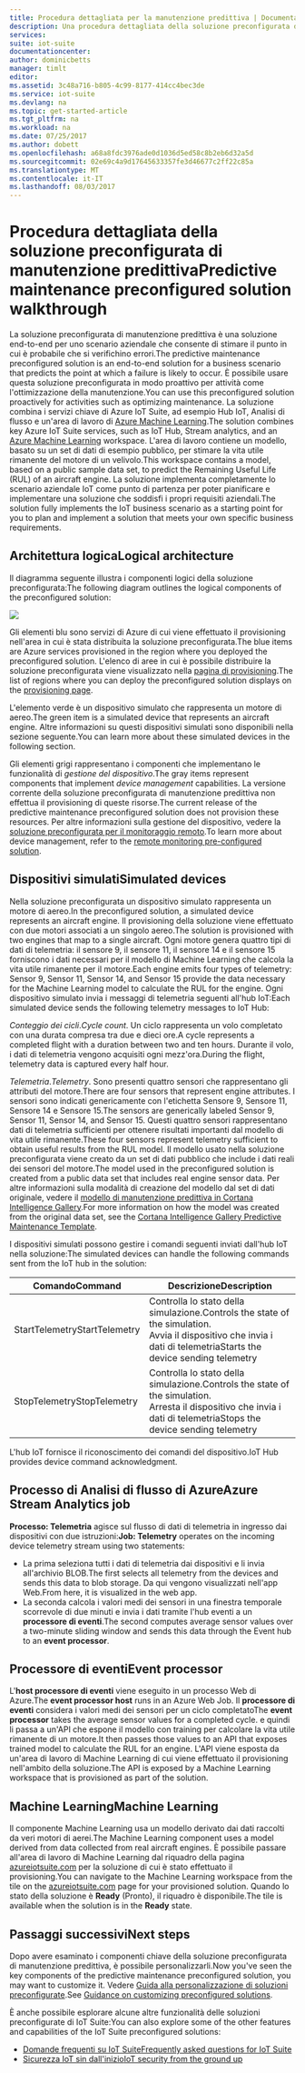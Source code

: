 ```yaml
---
title: Procedura dettagliata per la manutenzione predittiva | Documentazione Microsoft
description: Una procedura dettagliata della soluzione preconfigurata di manutenzione predittiva di Azure IoT.
services: 
suite: iot-suite
documentationcenter: 
author: dominicbetts
manager: timlt
editor: 
ms.assetid: 3c48a716-b805-4c99-8177-414cc4bec3de
ms.service: iot-suite
ms.devlang: na
ms.topic: get-started-article
ms.tgt_pltfrm: na
ms.workload: na
ms.date: 07/25/2017
ms.author: dobett
ms.openlocfilehash: a68a8fdc3976ade0d1036d5ed58c8b2eb6d32a5d
ms.sourcegitcommit: 02e69c4a9d17645633357fe3d46677c2ff22c85a
ms.translationtype: MT
ms.contentlocale: it-IT
ms.lasthandoff: 08/03/2017
---
```

# <a name="predictive-maintenance-preconfigured-solution-walkthrough"></a><span data-ttu-id="ea222-103">Procedura dettagliata della soluzione preconfigurata di manutenzione predittiva</span><span class="sxs-lookup"><span data-stu-id="ea222-103">Predictive maintenance preconfigured solution walkthrough</span></span>

<span data-ttu-id="ea222-104">La soluzione preconfigurata di manutenzione predittiva è una soluzione end-to-end per uno scenario aziendale che consente di stimare il punto in cui è probabile che si verifichino errori.</span><span class="sxs-lookup"><span data-stu-id="ea222-104">The predictive maintenance preconfigured solution is an end-to-end solution for a business scenario that predicts the point at which a failure is likely to occur.</span></span> <span data-ttu-id="ea222-105">È possibile usare questa soluzione preconfigurata in modo proattivo per attività come l'ottimizzazione della manutenzione.</span><span class="sxs-lookup"><span data-stu-id="ea222-105">You can use this preconfigured solution proactively for activities such as optimizing maintenance.</span></span> <span data-ttu-id="ea222-106">La soluzione combina i servizi chiave di Azure IoT Suite, ad esempio Hub IoT, Analisi di flusso e un'area di lavoro di [Azure Machine Learning][lnk-machine-learning].</span><span class="sxs-lookup"><span data-stu-id="ea222-106">The solution combines key Azure IoT Suite services, such as IoT Hub, Stream analytics, and an [Azure Machine Learning][lnk-machine-learning] workspace.</span></span> <span data-ttu-id="ea222-107">L'area di lavoro contiene un modello, basato su un set di dati di esempio pubblico, per stimare la vita utile rimanente del motore di un velivolo.</span><span class="sxs-lookup"><span data-stu-id="ea222-107">This workspace contains a model, based on a public sample data set, to predict the Remaining Useful Life (RUL) of an aircraft engine.</span></span> <span data-ttu-id="ea222-108">La soluzione implementa completamente lo scenario aziendale IoT come punto di partenza per poter pianificare e implementare una soluzione che soddisfi i propri requisiti aziendali.</span><span class="sxs-lookup"><span data-stu-id="ea222-108">The solution fully implements the IoT business scenario as a starting point for you to plan and implement a solution that meets your own specific business requirements.</span></span>

## <a name="logical-architecture"></a><span data-ttu-id="ea222-109">Architettura logica</span><span class="sxs-lookup"><span data-stu-id="ea222-109">Logical architecture</span></span>

<span data-ttu-id="ea222-110">Il diagramma seguente illustra i componenti logici della soluzione preconfigurata:</span><span class="sxs-lookup"><span data-stu-id="ea222-110">The following diagram outlines the logical components of the preconfigured solution:</span></span>

![][img-architecture]

<span data-ttu-id="ea222-111">Gli elementi blu sono servizi di Azure di cui viene effettuato il provisioning nell'area in cui è stata distribuita la soluzione preconfigurata.</span><span class="sxs-lookup"><span data-stu-id="ea222-111">The blue items are Azure services provisioned in the region where you deployed the preconfigured solution.</span></span> <span data-ttu-id="ea222-112">L'elenco di aree in cui è possibile distribuire la soluzione preconfigurata viene visualizzato nella [pagina di provisioning][lnk-azureiotsuite].</span><span class="sxs-lookup"><span data-stu-id="ea222-112">The list of regions where you can deploy the preconfigured solution displays on the [provisioning page][lnk-azureiotsuite].</span></span>

<span data-ttu-id="ea222-113">L'elemento verde è un dispositivo simulato che rappresenta un motore di aereo.</span><span class="sxs-lookup"><span data-stu-id="ea222-113">The green item is a simulated device that represents an aircraft engine.</span></span> <span data-ttu-id="ea222-114">Altre informazioni su questi dispositivi simulati sono disponibili nella sezione seguente.</span><span class="sxs-lookup"><span data-stu-id="ea222-114">You can learn more about these simulated devices in the following section.</span></span>

<span data-ttu-id="ea222-115">Gli elementi grigi rappresentano i componenti che implementano le funzionalità di *gestione del dispositivo*.</span><span class="sxs-lookup"><span data-stu-id="ea222-115">The gray items represent components that implement *device management* capabilities.</span></span> <span data-ttu-id="ea222-116">La versione corrente della soluzione preconfigurata di manutenzione predittiva non effettua il provisioning di queste risorse.</span><span class="sxs-lookup"><span data-stu-id="ea222-116">The current release of the predictive maintenance preconfigured solution does not provision these resources.</span></span> <span data-ttu-id="ea222-117">Per altre informazioni sulla gestione del dispositivo, vedere la [soluzione preconfigurata per il monitoraggio remoto][lnk-remote-monitoring].</span><span class="sxs-lookup"><span data-stu-id="ea222-117">To learn more about device management, refer to the [remote monitoring pre-configured solution][lnk-remote-monitoring].</span></span>

## <a name="simulated-devices"></a><span data-ttu-id="ea222-118">Dispositivi simulati</span><span class="sxs-lookup"><span data-stu-id="ea222-118">Simulated devices</span></span>

<span data-ttu-id="ea222-119">Nella soluzione preconfigurata un dispositivo simulato rappresenta un motore di aereo.</span><span class="sxs-lookup"><span data-stu-id="ea222-119">In the preconfigured solution, a simulated device represents an aircraft engine.</span></span> <span data-ttu-id="ea222-120">Il provisioning della soluzione viene effettuato con due motori associati a un singolo aereo.</span><span class="sxs-lookup"><span data-stu-id="ea222-120">The solution is provisioned with two engines that map to a single aircraft.</span></span> <span data-ttu-id="ea222-121">Ogni motore genera quattro tipi di dati di telemetria: il sensore 9, il sensore 11, il sensore 14 e il sensore 15 forniscono i dati necessari per il modello di Machine Learning che calcola la vita utile rimanente per il motore.</span><span class="sxs-lookup"><span data-stu-id="ea222-121">Each engine emits four types of telemetry: Sensor 9, Sensor 11, Sensor 14, and Sensor 15 provide the data necessary for the Machine Learning model to calculate the RUL for the engine.</span></span> <span data-ttu-id="ea222-122">Ogni dispositivo simulato invia i messaggi di telemetria seguenti all'hub IoT:</span><span class="sxs-lookup"><span data-stu-id="ea222-122">Each simulated device sends the following telemetry messages to IoT Hub:</span></span>

<span data-ttu-id="ea222-123">*Conteggio dei cicli*.</span><span class="sxs-lookup"><span data-stu-id="ea222-123">*Cycle count*.</span></span> <span data-ttu-id="ea222-124">Un ciclo rappresenta un volo completato con una durata compresa tra due e dieci ore.</span><span class="sxs-lookup"><span data-stu-id="ea222-124">A cycle represents a completed flight with a duration between two and ten hours.</span></span> <span data-ttu-id="ea222-125">Durante il volo, i dati di telemetria vengono acquisiti ogni mezz'ora.</span><span class="sxs-lookup"><span data-stu-id="ea222-125">During the flight, telemetry data is captured every half hour.</span></span>

<span data-ttu-id="ea222-126">*Telemetria*.</span><span class="sxs-lookup"><span data-stu-id="ea222-126">*Telemetry*.</span></span> <span data-ttu-id="ea222-127">Sono presenti quattro sensori che rappresentano gli attributi del motore.</span><span class="sxs-lookup"><span data-stu-id="ea222-127">There are four sensors that represent engine attributes.</span></span> <span data-ttu-id="ea222-128">I sensori sono indicati genericamente con l'etichetta Sensore 9, Sensore 11, Sensore 14 e Sensore 15.</span><span class="sxs-lookup"><span data-stu-id="ea222-128">The sensors are generically labeled Sensor 9, Sensor 11, Sensor 14, and Sensor 15.</span></span> <span data-ttu-id="ea222-129">Questi quattro sensori rappresentano dati di telemetria sufficienti per ottenere risultati importanti dal modello di vita utile rimanente.</span><span class="sxs-lookup"><span data-stu-id="ea222-129">These four sensors represent telemetry sufficient to obtain useful results from the RUL model.</span></span> <span data-ttu-id="ea222-130">Il modello usato nella soluzione preconfigurata viene creato da un set di dati pubblico che include i dati reali dei sensori del motore.</span><span class="sxs-lookup"><span data-stu-id="ea222-130">The model used in the preconfigured solution is created from a public data set that includes real engine sensor data.</span></span> <span data-ttu-id="ea222-131">Per altre informazioni sulla modalità di creazione del modello dal set di dati originale, vedere il [modello di manutenzione predittiva in Cortana Intelligence Gallery][lnk-cortana-analytics].</span><span class="sxs-lookup"><span data-stu-id="ea222-131">For more information on how the model was created from the original data set, see the [Cortana Intelligence Gallery Predictive Maintenance Template][lnk-cortana-analytics].</span></span>

<span data-ttu-id="ea222-132">I dispositivi simulati possono gestire i comandi seguenti inviati dall'hub IoT nella soluzione:</span><span class="sxs-lookup"><span data-stu-id="ea222-132">The simulated devices can handle the following commands sent from the IoT hub in the solution:</span></span>

| <span data-ttu-id="ea222-133">Comando</span><span class="sxs-lookup"><span data-stu-id="ea222-133">Command</span></span> | <span data-ttu-id="ea222-134">Descrizione</span><span class="sxs-lookup"><span data-stu-id="ea222-134">Description</span></span> |
| --- | --- |
| <span data-ttu-id="ea222-135">StartTelemetry</span><span class="sxs-lookup"><span data-stu-id="ea222-135">StartTelemetry</span></span> |<span data-ttu-id="ea222-136">Controlla lo stato della simulazione.</span><span class="sxs-lookup"><span data-stu-id="ea222-136">Controls the state of the simulation.</span></span><br/><span data-ttu-id="ea222-137">Avvia il dispositivo che invia i dati di telemetria</span><span class="sxs-lookup"><span data-stu-id="ea222-137">Starts the device sending telemetry</span></span> |
| <span data-ttu-id="ea222-138">StopTelemetry</span><span class="sxs-lookup"><span data-stu-id="ea222-138">StopTelemetry</span></span> |<span data-ttu-id="ea222-139">Controlla lo stato della simulazione.</span><span class="sxs-lookup"><span data-stu-id="ea222-139">Controls the state of the simulation.</span></span><br/><span data-ttu-id="ea222-140">Arresta il dispositivo che invia i dati di telemetria</span><span class="sxs-lookup"><span data-stu-id="ea222-140">Stops the device sending telemetry</span></span> |

<span data-ttu-id="ea222-141">L'hub IoT fornisce il riconoscimento dei comandi del dispositivo.</span><span class="sxs-lookup"><span data-stu-id="ea222-141">IoT Hub provides device command acknowledgment.</span></span>

## <a name="azure-stream-analytics-job"></a><span data-ttu-id="ea222-142">Processo di Analisi di flusso di Azure</span><span class="sxs-lookup"><span data-stu-id="ea222-142">Azure Stream Analytics job</span></span>

<span data-ttu-id="ea222-143">**Processo: Telemetria** agisce sul flusso di dati di telemetria in ingresso dai dispositivi con due istruzioni:</span><span class="sxs-lookup"><span data-stu-id="ea222-143">**Job: Telemetry** operates on the incoming device telemetry stream using two statements:</span></span>

* <span data-ttu-id="ea222-144">La prima seleziona tutti i dati di telemetria dai dispositivi e li invia all'archivio BLOB.</span><span class="sxs-lookup"><span data-stu-id="ea222-144">The first selects all telemetry from the devices and sends this data to blob storage.</span></span> <span data-ttu-id="ea222-145">Da qui vengono visualizzati nell'app Web.</span><span class="sxs-lookup"><span data-stu-id="ea222-145">From here, it is visualized in the web app.</span></span>
* <span data-ttu-id="ea222-146">La seconda calcola i valori medi dei sensori in una finestra temporale scorrevole di due minuti e invia i dati tramite l'hub eventi a un **processore di eventi**.</span><span class="sxs-lookup"><span data-stu-id="ea222-146">The second computes average sensor values over a two-minute sliding window and sends this data through the Event hub to an **event processor**.</span></span>

## <a name="event-processor"></a><span data-ttu-id="ea222-147">Processore di eventi</span><span class="sxs-lookup"><span data-stu-id="ea222-147">Event processor</span></span>
<span data-ttu-id="ea222-148">L'**host processore di eventi** viene eseguito in un processo Web di Azure.</span><span class="sxs-lookup"><span data-stu-id="ea222-148">The **event processor host** runs in an Azure Web Job.</span></span> <span data-ttu-id="ea222-149">Il **processore di eventi** considera i valori medi dei sensori per un ciclo completato</span><span class="sxs-lookup"><span data-stu-id="ea222-149">The **event processor** takes the average sensor values for a completed cycle.</span></span> <span data-ttu-id="ea222-150">e quindi li passa a un'API che espone il modello con training per calcolare la vita utile rimanente di un motore.</span><span class="sxs-lookup"><span data-stu-id="ea222-150">It then passes those values to an API that exposes trained model to calculate the RUL for an engine.</span></span> <span data-ttu-id="ea222-151">L'API viene esposta da un'area di lavoro di Machine Learning di cui viene effettuato il provisioning nell'ambito della soluzione.</span><span class="sxs-lookup"><span data-stu-id="ea222-151">The API is exposed by a Machine Learning workspace that is provisioned as part of the solution.</span></span>

## <a name="machine-learning"></a><span data-ttu-id="ea222-152">Machine Learning</span><span class="sxs-lookup"><span data-stu-id="ea222-152">Machine Learning</span></span>
<span data-ttu-id="ea222-153">Il componente Machine Learning usa un modello derivato dai dati raccolti da veri motori di aerei.</span><span class="sxs-lookup"><span data-stu-id="ea222-153">The Machine Learning component uses a model derived from data collected from real aircraft engines.</span></span> <span data-ttu-id="ea222-154">È possibile passare all'area di lavoro di Machine Learning dal riquadro della pagina [azureiotsuite.com][lnk-azureiotsuite] per la soluzione di cui è stato effettuato il provisioning.</span><span class="sxs-lookup"><span data-stu-id="ea222-154">You can navigate to the Machine Learning workspace from the tile on the [azureiotsuite.com][lnk-azureiotsuite] page for your provisioned solution.</span></span> <span data-ttu-id="ea222-155">Quando lo stato della soluzione è **Ready** (Pronto), il riquadro è disponibile.</span><span class="sxs-lookup"><span data-stu-id="ea222-155">The tile is available when the solution is in the **Ready** state.</span></span>


## <a name="next-steps"></a><span data-ttu-id="ea222-156">Passaggi successivi</span><span class="sxs-lookup"><span data-stu-id="ea222-156">Next steps</span></span>
<span data-ttu-id="ea222-157">Dopo avere esaminato i componenti chiave della soluzione preconfigurata di manutenzione predittiva, è possibile personalizzarli.</span><span class="sxs-lookup"><span data-stu-id="ea222-157">Now you've seen the key components of the predictive maintenance preconfigured solution, you may want to customize it.</span></span> <span data-ttu-id="ea222-158">Vedere [Guida alla personalizzazione di soluzioni preconfigurate][lnk-customize].</span><span class="sxs-lookup"><span data-stu-id="ea222-158">See [Guidance on customizing preconfigured solutions][lnk-customize].</span></span>

<span data-ttu-id="ea222-159">È anche possibile esplorare alcune altre funzionalità delle soluzioni preconfigurate di IoT Suite:</span><span class="sxs-lookup"><span data-stu-id="ea222-159">You can also explore some of the other features and capabilities of the IoT Suite preconfigured solutions:</span></span>

* <span data-ttu-id="ea222-160">[Domande frequenti su IoT Suite][lnk-faq]</span><span class="sxs-lookup"><span data-stu-id="ea222-160">[Frequently asked questions for IoT Suite][lnk-faq]</span></span>
* <span data-ttu-id="ea222-161">[Sicurezza IoT sin dall'inizio][lnk-security-groundup]</span><span class="sxs-lookup"><span data-stu-id="ea222-161">[IoT security from the ground up][lnk-security-groundup]</span></span>

[img-architecture]: media/iot-suite-predictive-walkthrough/architecture.png

[lnk-remote-monitoring]: iot-suite-remote-monitoring-sample-walkthrough.md
[lnk-cortana-analytics]: http://gallery.cortanaintelligence.com/Collection/Predictive-Maintenance-Template-3
[lnk-azureiotsuite]: https://www.azureiotsuite.com/
[lnk-customize]: iot-suite-guidance-on-customizing-preconfigured-solutions.md
[lnk-faq]: iot-suite-faq.md
[lnk-security-groundup]: securing-iot-ground-up.md
[lnk-machine-learning]: https://azure.microsoft.com/services/machine-learning/